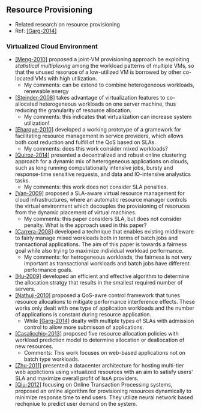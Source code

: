 ## Resource Provisioning

- Related research on resource provisioning
- Ref: [[Garg-2014]](http://www.buyya.com/papers/HeterogenousWorkloadCloud-ICA3PP2011.pdf)


### Virtualized Cloud Environment
- [[Meng-2010]](http://dl.acm.org/citation.cfm?id=1809052) proposed a joint-VM provisioning approach be exploiting *statistical multiplexing* among the workload patterns of multiple VMs, so that the unused resoruce of a low-utilized VM is borrowed by other co-located VMs with high utilization.
  - My comments: can be extend to combine heterogeneous workloads, renewable energy
- [[Steinder-2008]](http://ieeexplore.ieee.org/xpls/abs_all.jsp?arnumber=4258530) takes advantage of virtualization features to co-allocated heterogeneous workloads on one server machine, thus reducing the granularity of resource allocation. 
  - My comments: this indicates that virtualization can increase system utilization!
- [[Eharqye-2010]](http://onlinelibrary.wiley.com/doi/10.1002/cpe.1468/pdf) developed a working prototype of a gramework for facilitating resource management in service providers, which allows both cost reduction and fulfill of the QoS based on SLAs. 
  - My comments: does this work consider mixed workloads?
- [[Quiroz-2014]](http://ieeexplore.ieee.org/xpls/abs_all.jsp?arnumber=5353066) presented a decentralized and robust online clustering approach for a dynamic mix of heterogeneous applications on clouds, such as long running computationally intensive jobs, bursty and response-time sensitive requests, and data and IO-intensive analystics tasks. 
  - My comments: this work does not consider SLA penalties.
- [[Van-2009]](http://ieeexplore.ieee.org/xpls/abs_all.jsp?arnumber=5328077) proposed a SLA-aware virtual resource management for cloud infrastructures, where an automatic resource manager controls the virtual environment which decouples the provisioning of resoruces from the dynamic placement of virtual machines. 
  - My comments: this paper considers SLA, but does not consider penalty. What is the approach used in this paper?
- [[Carrera-2008]](http://dl.acm.org/citation.cfm?id=1496964) developed a technique that enables existing middleware to fairly manage mixed workloads both in terms of batch jobs and transactional applications. The aim of this paper is towards a fairness goal while also trying to maximize individual workload performance.
  - My comments: for hetrogeneous workloads, the fairness is not very important as transactional workloads and batch jobs have different performance goals. 
- [[Hu-2009]](http://dl.acm.org/citation.cfm?id=1723041) developed an efficient and effective algorithm to determine the allocation stratgy that results in the smallest required number of servers.
- [[Nathuji-2010]](http://research.microsoft.com/pubs/118372/QClouds.pdf) proposed a QoS-awre control framework that tunes resource allocations to mitigate performance interference effects. These works only dealt with one type of application workloads and the number of applications is constant during resource application. 
  - While [[Garg-2014]](http://www.buyya.com/papers/HeterogenousWorkloadCloud-ICA3PP2011.pdf) dealty with multiple types of SLAs with admission control to allow more submisson of applications.
- [[Casalicchio-2013]](http://dl.acm.org/citation.cfm?id=2494623) proposed five resource allocation policies with workload prediction model to determine allocation or deallocation of new resources.
  - Comments: This work focuses on web-based applications not on batch type workloads.
- [[Zhu-2011]](http://ieeexplore.ieee.org/xpls/abs_all.jsp?arnumber=6008764&tag=1) presented a datacenter architecture for hosting multi-tier web applictions using virtualized resources with an aim to satisfy users' SLA and maximize overall profit of IssA providers. 
- [[Qiu-2012]](http://link.springer.com/chapter/10.1007/978-3-642-29873-8_28#page-1) focusing on Online Transaction Processing systems, proposed an online algorithm for provisioning resources dynamically to minimize response time to end users. They utilize neural network based rechqniue to predict user demand on the system.
